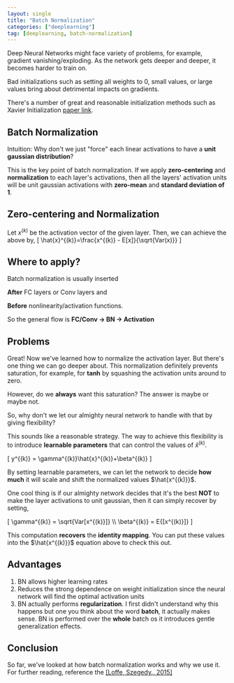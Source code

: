 ```yaml
---
layout: single
title: "Batch Normalization"
categories: ["deeplearning"]
tag: [deeplearning, batch-normalization]
---
```


Deep Neural Networks might face variety of problems, for example, gradient vanishing/exploding. As the network gets deeper and deeper, it becomes harder to train on.

Bad initializations such as setting all weights to 0, small values, or large values bring about detrimental impacts on gradients.

There's a number of great and reasonable initialization methods such as Xavier Initialization [paper link](https://proceedings.mlr.press/v9/glorot10a/glorot10a.pdf).

## Batch Normalization

Intuition: Why don't we just "force" each linear activations to have a **unit gaussian distribution**?

This is the key point of batch normalization. If we apply **zero-centering** and **normalization** to each layer's activations, then all the layers' activation units will be unit gaussian activations with **zero-mean** and **standard deviation of 1**.

## Zero-centering and Normalization

Let $x^{(k)}$ be the activation vector of the given layer. Then, we can achieve the above by,
\[ \hat{x}^{(k)}=\frac{x^{(k)} - E[x]}{\sqrt{Var(x)}} \]

## Where to apply?

Batch normalization is usually inserted

**After** FC layers or Conv layers and

**Before** nonlinearity/activation functions.

So the general flow is **FC/Conv -> BN -> Activation**

## Problems

Great! Now we've learned how to normalize the activation layer. But there's one thing we can go deeper about. This normalization definitely prevents saturation, for example, for **tanh** by squashing the activation units around to zero.

However, do we **always** want this saturation? The answer is maybe or maybe not.

So, why don't we let our almighty neural network to handle with that by giving flexibility?

This sounds like a reasonable strategy. The way to achieve this flexibility is to introduce **learnable parameters** that can control the values of $\hat{x}^{(k)}$.

\[ y^{(k)} = \gamma^{(k)}\hat{x}^{(k)}+\beta^{(k)} \]

By setting learnable parameters, we can let the network to decide **how much** it will scale and shift the normalized values $\hat{x^{(k)}}$.

One cool thing is if our almighty network decides that it's the best **NOT** to make the layer activations to unit gaussian, then it can simply recover by setting,

\[ \gamma^{(k)} = \sqrt{Var[x^{(k)}]} \\\ \beta^{(k)} = E{[x^{(k)}]} \]

This computation **recovers** the **identity mapping**. You can put these values into the $\hat{x^{(k)}}$ equation above to check this out.

## Advantages

1. BN allows higher learning rates
2. Reduces the strong dependence on weight initialization since the neural network will find the optimal activation units
3. BN actually performs **regularization**. I first didn't understand why this happens but one you think about the word **batch**, it actually makes sense. BN is performed over the **whole** batch os it introduces gentle generalization effects.

## Conclusion

So far, we've looked at how batch normalization works and why we use it. For further reading, reference the [[Loffe, Szegedy., 2015]](https://arxiv.org/pdf/1502.03167.pdf)
